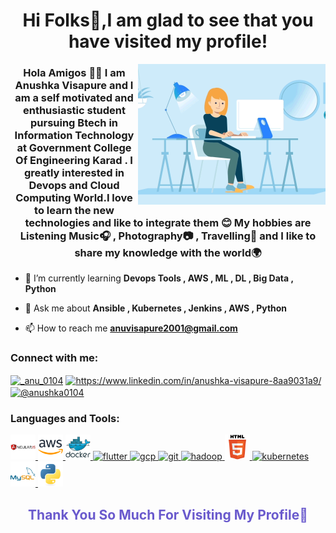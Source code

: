 <h1 align="center">Hi Folks👋,I am glad to see that you have visited my profile!</h1>
<img width="300" align="right" src="https://github.com/Anu0104/Repo_Images/raw/main/Repo_Image.gif">
<h3 align="center">Hola Amigos 🙋‍♀️ I am Anushka Visapure and I am a self motivated and enthusiastic student pursuing Btech in Information Technology at Government College Of Engineering Karad . I greatly interested in Devops and Cloud Computing World.I love to learn the new technologies and like to integrate them 😊 My hobbies are Listening Music🎧 , Photography📷 , Travelling🚗 and I like to share my knowledge with the world🌍</h3>

- 🌱 I’m currently learning **Devops Tools , AWS , ML , DL , Big Data , Python**

- 💬 Ask me about **Ansible , Kubernetes , Jenkins , AWS , Python**

- 📫 How to reach me **anuvisapure2001@gmail.com**

<h3 align="left">Connect with me:</h3>
<p align="left">
<a href="https://twitter.com/_anu_0104" target="blank"><img align="center" src="https://cdn.jsdelivr.net/npm/simple-icons@3.0.1/icons/twitter.svg" alt="_anu_0104" height="30" width="40" /></a>
<a href="https://linkedin.com/in/anushka-visapure-8aa9031a9/" target="blank"><img align="center" src="https://cdn.jsdelivr.net/npm/simple-icons@3.0.1/icons/linkedin.svg" alt="https://www.linkedin.com/in/anushka-visapure-8aa9031a9/" height="30" width="40" /></a>
<a href="https://anuvisapure2001.medium.com" target="blank"><img align="center" src="https://cdn.jsdelivr.net/npm/simple-icons@3.0.1/icons/medium.svg" alt="@anushka0104" height="30" width="40" /></a>
</p>

<h3 align="left">Languages and Tools:</h3>
<p align="left"> <a href="https://angular.io" target="_blank"> <img src="https://raw.githubusercontent.com/devicons/devicon/master/icons/angularjs/angularjs-original-wordmark.svg" alt="angularjs" width="40" height="40"/> </a> <a href="https://aws.amazon.com" target="_blank"> <img src="https://raw.githubusercontent.com/devicons/devicon/master/icons/amazonwebservices/amazonwebservices-original-wordmark.svg" alt="aws" width="40" height="40"/> </a><a href="https://www.docker.com/" target="_blank"> <img src="https://raw.githubusercontent.com/devicons/devicon/master/icons/docker/docker-original-wordmark.svg" alt="docker" width="40" height="40"/> </a> <a href="https://flutter.dev" target="_blank"> <img src="https://www.vectorlogo.zone/logos/flutterio/flutterio-icon.svg" alt="flutter" width="40" height="40"/> </a> <a href="https://cloud.google.com" target="_blank"> <img src="https://www.vectorlogo.zone/logos/google_cloud/google_cloud-icon.svg" alt="gcp" width="40" height="40"/> </a> <a href="https://git-scm.com/" target="_blank"> <img src="https://www.vectorlogo.zone/logos/git-scm/git-scm-icon.svg" alt="git" width="40" height="40"/> </a> <a href="https://hadoop.apache.org/" target="_blank"> <img src="https://www.vectorlogo.zone/logos/apache_hadoop/apache_hadoop-icon.svg" alt="hadoop" width="40" height="40"/> </a> <a href="https://www.w3.org/html/" target="_blank"> <img src="https://raw.githubusercontent.com/devicons/devicon/master/icons/html5/html5-original-wordmark.svg" alt="html5" width="40" height="40"/> </a><a href="https://kubernetes.io" target="_blank"> <img src="https://www.vectorlogo.zone/logos/kubernetes/kubernetes-icon.svg" alt="kubernetes" width="40" height="40"/> </a> <a href="https://www.mysql.com/" target="_blank"> <img src="https://raw.githubusercontent.com/devicons/devicon/master/icons/mysql/mysql-original-wordmark.svg" alt="mysql" width="40" height="40"/> </a> <a href="https://www.python.org" target="_blank"> <img src="https://raw.githubusercontent.com/devicons/devicon/master/icons/python/python-original.svg" alt="python" width="40" height="40"/> </a> </p>


<h2 align="center" style="color:SlateBlue;">Thank You So Much For Visiting My Profile🤩</h2>
